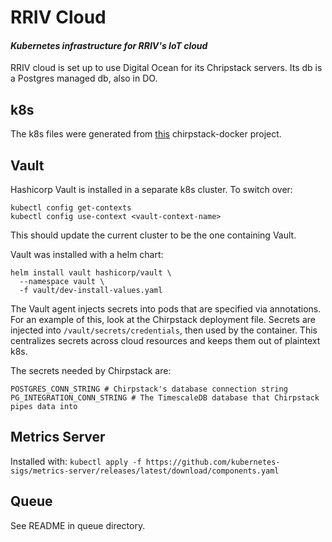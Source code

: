 # RRIV Cloud
#### *Kubernetes infrastructure for RRIV's IoT cloud*

RRIV cloud is set up to use Digital Ocean for its Chripstack servers. Its db is a Postgres managed db, also in DO.

## k8s
The k8s files were generated from [this](https://github.com/chirpstack/chirpstack-docker) chirpstack-docker project.

## Vault
Hashicorp Vault is installed in a separate k8s cluster. To switch over:
```
kubectl config get-contexts
kubectl config use-context <vault-context-name>
```
This should update the current cluster to be the one containing Vault.

Vault was installed with a helm chart: 
```
helm install vault hashicorp/vault \
  --namespace vault \
  -f vault/dev-install-values.yaml
```
The Vault agent injects secrets into pods that are specified via annotations. For an example of this, look at the Chirpstack deployment file. Secrets are injected into `/vault/secrets/credentials`, then used by the container. This centralizes secrets across cloud resources and keeps them out of plaintext k8s.

The secrets needed by Chirpstack are:
```
POSTGRES_CONN_STRING # Chirpstack's database connection string
PG_INTEGRATION_CONN_STRING # The TimescaleDB database that Chirpstack pipes data into
```

## Metrics Server
Installed with: `kubectl apply -f https://github.com/kubernetes-sigs/metrics-server/releases/latest/download/components.yaml`


## Queue
See README in queue directory.
